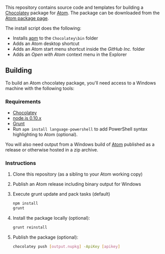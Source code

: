 This repository contains source code and templates for building a
[Chocolatey](http://chocolatey.org) package for [Atom](http://atom.io).
The package can be downloaded from the
[Atom package page](https://chocolatey.org/packages/Atom).

The install script does the following:

  * Installs [apm](https://github.com/atom/apm) to the `Chocolatey\bin` folder
  * Adds an Atom desktop shortcut
  * Adds an Atom start menu shortcut inside the *GitHub Inc.* folder
  * Adds an *Open with Atom* context menu in the Explorer

## Building

To build an Atom chocolatey package, you'll need access to a Windows machine
with the following tools:

### Requirements
+ [Chocolatey](http://chocolatey.org/)
+ [node.js 0.10.x](http://nodejs.org/)
+ [Grunt](http://gruntjs.com/)
+ Run `apm install language-powershell` to add PowerShell syntax
  highlighting to Atom (optional).

You will also need output from a Windows build of
[Atom](http://github.com/atom/atom/releases) published as a release or
otherwise hosted in a zip archive.

### Instructions
1. Clone this repository (as a sibling to your Atom working copy)
2. Publish an Atom release including binary output for Windows
3. Execute grunt update and pack tasks (default)

    ```bash
    npm install
    grunt
    ```

4. Install the package locally (optional):

    ```bash
    grunt reinstall
    ```

5. Publish the package (optional):

    ```bash
    chocolatey push [output.nupkg] -ApiKey [apikey]
    ```
